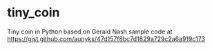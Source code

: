# tiny_coin
Tiny coin in Python based on Gerald Nash sample code at https://gist.github.com/aunyks/47d157f8bc7d1829a729c2a6a919c173
